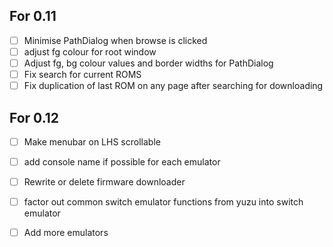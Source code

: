 ## For 0.11

- [ ] Minimise PathDialog when browse is clicked
- [ ] adjust fg colour for root window
- [ ] Adjust fg, bg colour values and border widths for PathDialog
- [ ] Fix search for current ROMS
- [ ] Fix duplication of last ROM on any page after searching for downloading

## For 0.12

- [ ] Make menubar on LHS scrollable 
- [ ] add console name if possible for each emulator

- [ ] Rewrite or delete firmware downloader

- [ ] factor out common switch emulator functions from yuzu into switch emulator 

- [ ] Add more emulators 


